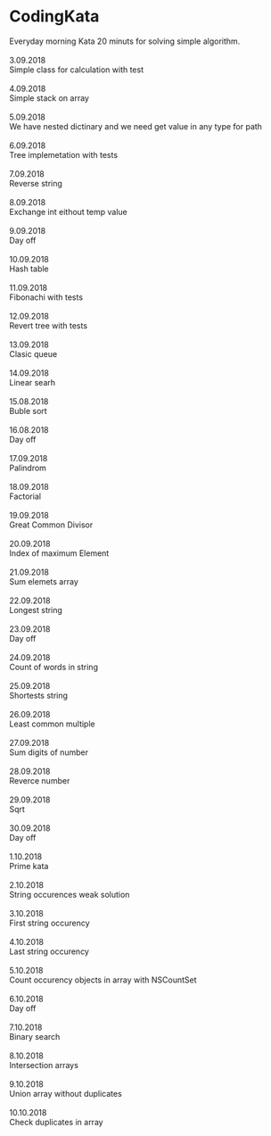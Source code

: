 # CodingKata
Everyday morning Kata 20 minuts for solving simple algorithm. <br /><br />
3.09.2018 <br />
Simple class for calculation with test <br /><br />
4.09.2018 <br />
Simple stack on array <br /><br />
5.09.2018 <br />
We have nested dictinary and we need get value in any type for path <br /><br />
6.09.2018 <br />
Tree implemetation with tests <br /><br />
7.09.2018 <br />
Reverse string <br /><br />
8.09.2018 <br />
Exchange int eithout temp value <br /><br />
9.09.2018 <br />
Day off <br /> <br />
10.09.2018 <br />
Hash table <br /><br />
11.09.2018 <br />
Fibonachi with tests <br /><br />
12.09.2018 <br />
Revert tree with tests <br /><br />
13.09.2018 <br />
Clasic queue <br /><br />
14.09.2018 <br />
Linear searh <br /><br />
15.08.2018  <br />
Buble sort<br /> <br />
16.08.2018  <br />
Day off<br /><br />
17.09.2018 <br />
Palindrom <br /><br />
18.09.2018 <br />
Factorial <br /><br />
19.09.2018 <br />
Great Common Divisor <br /><br />
20.09.2018 <br />
Index of maximum Element <br /><br />
21.09.2018 <br />
Sum elemets array <br /><br />
22.09.2018 <br />
Longest string <br /><br />
23.09.2018 <br />
Day off <br /><br />
24.09.2018 <br />
Count of words in string<br /><br />
25.09.2018 <br />
Shortests string<br /><br />
26.09.2018 <br />
Least common multiple <br /><br />
27.09.2018 <br />
Sum digits of number <br /><br />
28.09.2018 <br />
Reverce number <br /><br />
29.09.2018 <br />
Sqrt <br /><br />
30.09.2018 <br />
Day off <br /><br />
1.10.2018 <br />
Prime kata <br /><br />
2.10.2018 <br />
String occurences weak solution <br /><br />
3.10.2018 <br />
First string occurency <br /><br />
4.10.2018 <br />
Last string occurency <br /><br />
5.10.2018 <br />
Count occurency objects in array with NSCountSet <br /><br />
6.10.2018 <br />
Day off <br /><br />
7.10.2018 <br />
Binary search <br /><br />
8.10.2018<br />
Intersection  arrays <br /><br />
9.10.2018 <br />
Union array without duplicates<br /><br />
10.10.2018 <br />
Check duplicates in array  <br /><br />
